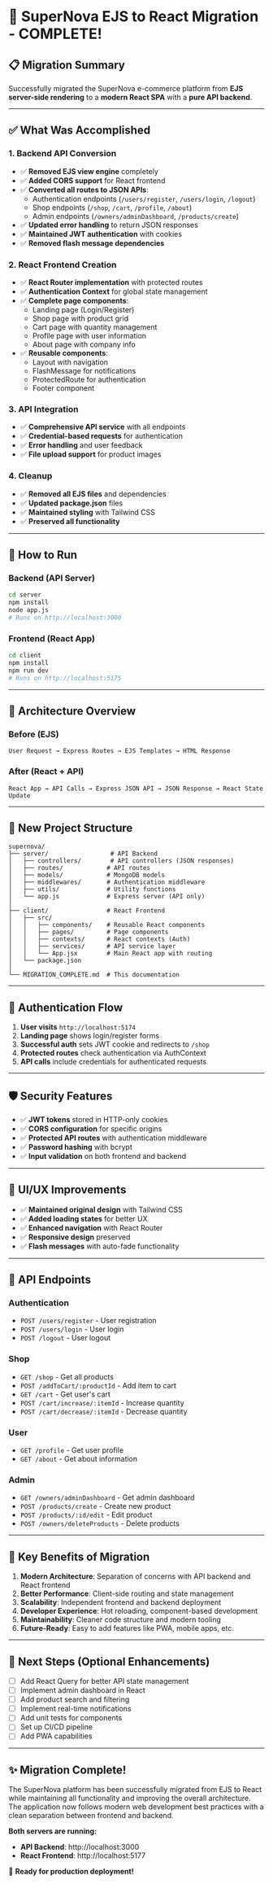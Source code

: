# 🎉 SuperNova EJS to React Migration - COMPLETE!

## 📋 **Migration Summary**

Successfully migrated the SuperNova e-commerce platform from **EJS server-side rendering** to a **modern React SPA** with a **pure API backend**.

---

## ✅ **What Was Accomplished**

### **1. Backend API Conversion**
- ✅ **Removed EJS view engine** completely
- ✅ **Added CORS support** for React frontend
- ✅ **Converted all routes to JSON APIs**:
  - Authentication endpoints (`/users/register`, `/users/login`, `/logout`)
  - Shop endpoints (`/shop`, `/cart`, `/profile`, `/about`)
  - Admin endpoints (`/owners/adminDashboard`, `/products/create`)
- ✅ **Updated error handling** to return JSON responses
- ✅ **Maintained JWT authentication** with cookies
- ✅ **Removed flash message dependencies**

### **2. React Frontend Creation**
- ✅ **React Router implementation** with protected routes
- ✅ **Authentication Context** for global state management
- ✅ **Complete page components**:
  - Landing page (Login/Register)
  - Shop page with product grid
  - Cart page with quantity management
  - Profile page with user information
  - About page with company info
- ✅ **Reusable components**:
  - Layout with navigation
  - FlashMessage for notifications
  - ProtectedRoute for authentication
  - Footer component

### **3. API Integration**
- ✅ **Comprehensive API service** with all endpoints
- ✅ **Credential-based requests** for authentication
- ✅ **Error handling** and user feedback
- ✅ **File upload support** for product images

### **4. Cleanup**
- ✅ **Removed all EJS files** and dependencies
- ✅ **Updated package.json** files
- ✅ **Maintained styling** with Tailwind CSS
- ✅ **Preserved all functionality**

---

## 🚀 **How to Run**

### **Backend (API Server)**
```bash
cd server
npm install
node app.js
# Runs on http://localhost:3000
```

### **Frontend (React App)**
```bash
cd client
npm install
npm run dev
# Runs on http://localhost:5175
```

---

## 🔧 **Architecture Overview**

### **Before (EJS)**
```
User Request → Express Routes → EJS Templates → HTML Response
```

### **After (React + API)**
```
React App → API Calls → Express JSON API → JSON Response → React State Update
```

---

## 📁 **New Project Structure**

```
supernova/
├── server/                 # API Backend
│   ├── controllers/        # API controllers (JSON responses)
│   ├── routes/            # API routes
│   ├── models/            # MongoDB models
│   ├── middlewares/       # Authentication middleware
│   ├── utils/             # Utility functions
│   └── app.js             # Express server (API only)
│
├── client/                # React Frontend
│   ├── src/
│   │   ├── components/    # Reusable React components
│   │   ├── pages/         # Page components
│   │   ├── contexts/      # React contexts (Auth)
│   │   ├── services/      # API service layer
│   │   └── App.jsx        # Main React app with routing
│   └── package.json
│
└── MIGRATION_COMPLETE.md  # This documentation
```

---

## 🔐 **Authentication Flow**

1. **User visits** `http://localhost:5174`
2. **Landing page** shows login/register forms
3. **Successful auth** sets JWT cookie and redirects to `/shop`
4. **Protected routes** check authentication via AuthContext
5. **API calls** include credentials for authenticated requests

---

## 🛡️ **Security Features**

- ✅ **JWT tokens** stored in HTTP-only cookies
- ✅ **CORS configuration** for specific origins
- ✅ **Protected API routes** with authentication middleware
- ✅ **Password hashing** with bcrypt
- ✅ **Input validation** on both frontend and backend

---

## 🎨 **UI/UX Improvements**

- ✅ **Maintained original design** with Tailwind CSS
- ✅ **Added loading states** for better UX
- ✅ **Enhanced navigation** with React Router
- ✅ **Responsive design** preserved
- ✅ **Flash messages** with auto-fade functionality

---

## 🔄 **API Endpoints**

### **Authentication**
- `POST /users/register` - User registration
- `POST /users/login` - User login
- `POST /logout` - User logout

### **Shop**
- `GET /shop` - Get all products
- `POST /addToCart/:productId` - Add item to cart
- `GET /cart` - Get user's cart
- `POST /cart/increase/:itemId` - Increase quantity
- `POST /cart/decrease/:itemId` - Decrease quantity

### **User**
- `GET /profile` - Get user profile
- `GET /about` - Get about information

### **Admin**
- `GET /owners/adminDashboard` - Get admin dashboard
- `POST /products/create` - Create new product
- `POST /products/:id/edit` - Edit product
- `POST /owners/deleteProducts` - Delete products

---

## 🎯 **Key Benefits of Migration**

1. **Modern Architecture**: Separation of concerns with API backend and React frontend
2. **Better Performance**: Client-side routing and state management
3. **Scalability**: Independent frontend and backend deployment
4. **Developer Experience**: Hot reloading, component-based development
5. **Maintainability**: Cleaner code structure and modern tooling
6. **Future-Ready**: Easy to add features like PWA, mobile apps, etc.

---

## 🔮 **Next Steps (Optional Enhancements)**

- [ ] Add React Query for better API state management
- [ ] Implement admin dashboard in React
- [ ] Add product search and filtering
- [ ] Implement real-time notifications
- [ ] Add unit tests for components
- [ ] Set up CI/CD pipeline
- [ ] Add PWA capabilities

---

## ✨ **Migration Complete!**

The SuperNova platform has been successfully migrated from EJS to React while maintaining all functionality and improving the overall architecture. The application now follows modern web development best practices with a clean separation between frontend and backend.

**Both servers are running:**
- **API Backend**: http://localhost:3000
- **React Frontend**: http://localhost:5177

🎉 **Ready for production deployment!**

